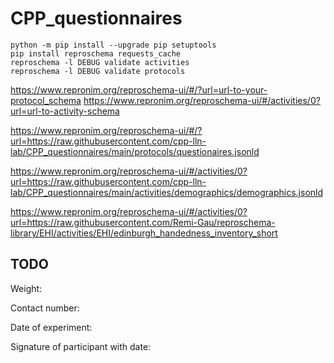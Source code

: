 # CPP_questionnaires


```
python -m pip install --upgrade pip setuptools
pip install reproschema requests_cache
reproschema -l DEBUG validate activities
reproschema -l DEBUG validate protocols
```

https://www.repronim.org/reproschema-ui/#/?url=url-to-your-protocol_schema
https://www.repronim.org/reproschema-ui/#/activities/0?url=url-to-activity-schema


https://www.repronim.org/reproschema-ui/#/?url=https://raw.githubusercontent.com/cpp-lln-lab/CPP_questionnaires/main/protocols/questionaires.jsonld


https://www.repronim.org/reproschema-ui/#/activities/0?url=https://raw.githubusercontent.com/cpp-lln-lab/CPP_questionnaires/main/activities/demographics/demographics.jsonld

https://www.repronim.org/reproschema-ui/#/activities/0?url=https://raw.githubusercontent.com/Remi-Gau/reproschema-library/EHI/activities/EHI/edinburgh_handedness_inventory_short


## TODO

Weight:

Contact number:

Date of experiment:

Signature of participant with date:

